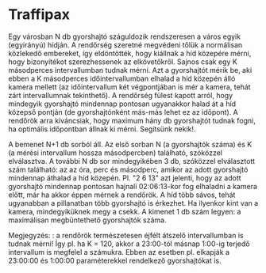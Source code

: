 # Traffipax

Egy városban N db gyorshajtó száguldozik rendszeresen a város egyik (egyirányú) hídján. A rendőrség szeretné megvédeni tőlük a normálisan közlekedő embereket, így eldöntötték, hogy kiállnak a híd közepére mérni, hogy bizonyítékot szerezhessenek az elkövetőkről. Sajnos csak egy K másodperces intervallumban tudnak mérni. Azt a gyorshajtót mérik be, aki ebben a K másodperces időintervallumban elhalad a híd közepén álló kamera mellett (az időintervallum két végpontjában is mér a kamera, tehát zárt intervallumnak tekinthető). A rendőrség fülest kapott arról, hogy mindegyik gyorshajtó mindennap pontosan ugyanakkor halad át a híd közepső pontján (de gyorshajtónként más-más lehet ez az időpont). A rendőrök arra kíváncsiak, hogy maximum hány db gyorshajtót tudnak fogni, ha optimális időpontban állnak ki mérni. Segítsünk nekik!.

A bemenet N+1 db sorból áll. Az első sorban N (a gyorshajtók száma) és K (a mérési intervallum hossza másodpercben) található, szóközzel elválasztva. A további N db sor mindegyikében 3 db, szóközzel elválasztott szám található: az az óra, perc és másodperc, amikor az adott gyorshajtó mindennap áthalad a híd közepén. Pl. "2 6 13" azt jelenti, hogy az adott gyorshajtó mindennap pontosan hajnali 02:06:13-kor fog elhaladni a kamera előtt, már ha akkor éppen mérnek a rendőrök. A híd több sávos, tehát ugyanabban a pillanatban több gyorshajtó is érkezhet. Ha ilyenkor kint van a kamera, mindegyiküknek megy a csekk.
A kimenet 1 db szám legyen: a maximálisan megbüntethető gyorshajtók száma.

Megjegyzés: : a rendőrök természetesen éjfélt átszelő intervallumban is tudnak mérni! Így pl. ha K = 120, akkor a 23:00-tól másnap 1:00-ig terjedő intervallum is megfelel a számukra. Ebben az esetben pl. elkapják a 23:00:00 és 1:00:00 paraméterekkel rendelkező gyorshajtókat is.

